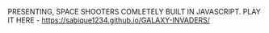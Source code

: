 PRESENTING, SPACE SHOOTERS COMLETELY BUILT IN JAVASCRIPT.
PLAY IT HERE -
https://sabique1234.github.io/GALAXY-INVADERS/
